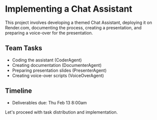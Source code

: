 # Implementing a Chat Assistant

This project involves developing a themed Chat Assistant, deploying it on Render.com, documenting the process, creating a presentation, and preparing a voice-over for the presentation.

## Team Tasks
- Coding the assistant (CoderAgent)
- Creating documentation (DocumenterAgent)
- Preparing presentation slides (PresenterAgent)
- Creating voice-over scripts (VoiceOverAgent)

## Timeline
- Deliverables due: Thu Feb 13 8:00am

Let's proceed with task distribution and implementation.